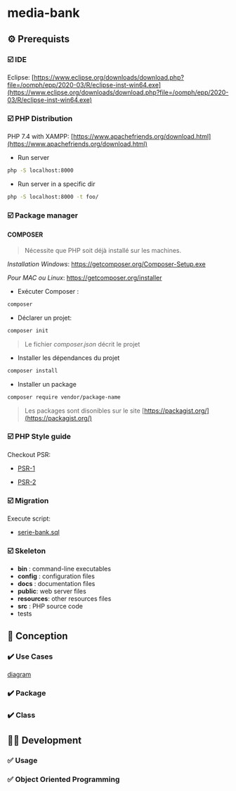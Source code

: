 # media-bank

## ⚙️ Prerequists

### ☑️ IDE

Eclipse: [https://www.eclipse.org/downloads/download.php?file=/oomph/epp/2020-03/R/eclipse-inst-win64.exe](https://www.eclipse.org/downloads/download.php?file=/oomph/epp/2020-03/R/eclipse-inst-win64.exe)

### ☑️ PHP Distribution

PHP 7.4 with XAMPP: [https://www.apachefriends.org/download.html](https://www.apachefriends.org/download.html)

* Run server
```bash
php -S localhost:8000
```
* Run server in a specific dir
```bash
php -S localhost:8000 -t foo/
```

### ☑️ Package manager
#### COMPOSER

> Nécessite que PHP soit déjà installé sur les machines.

*Installation Windows*: https://getcomposer.org/Composer-Setup.exe

*Pour MAC ou Linux*: https://getcomposer.org/installer

* Exécuter Composer : 
```bash
composer
```

* Déclarer un projet: 
```bash
composer init 
```

> Le fichier  *composer.json*  décrit le projet

* Installer les dépendances du projet
```bash
composer install
```

* Installer un package
```bash
composer require vendor/package-name
```
> Les packages sont disonibles sur le site [https://packagist.org/](https://packagist.org/)

### ☑️ PHP Style guide
Checkout PSR:
* [PSR-1](https://www.php-fig.org/psr/psr-1/)

* [PSR-2](https://www.php-fig.org/psr/psr-2/)

### ☑️ Migration

Execute  script:
* [serie-bank.sql](serie-bank.sql)

### ☑️ Skeleton
* **bin** : command-line executables
* **config** : configuration files
* **docs** : documentation files
* **public**: web server files
* **resources**: other resources files
* **src** : PHP source code
* tests


## 📐 Conception

### ✔️ Use Cases

[diagram](uml/UseCaseDiagram)
### ✔️ Package

### ✔️ Class

## 👨‍💻 Development

### ✅ Usage

### ✅ Object Oriented Programming

